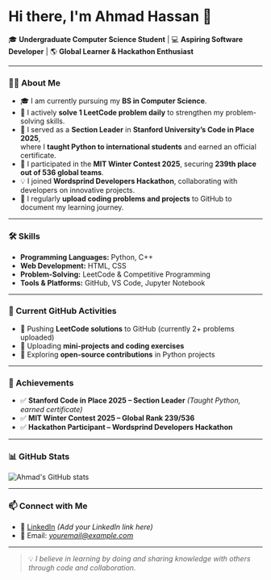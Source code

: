 # Hi there, I'm Ahmad Hassan 👋

🎓 **Undergraduate Computer Science Student** | 💻 **Aspiring Software Developer** | 🌎 **Global Learner & Hackathon Enthusiast**

---

### 👨‍💻 About Me
- 🎓 I am currently pursuing my **BS in Computer Science**.
- 🧠 I actively **solve 1 LeetCode problem daily** to strengthen my problem-solving skills.
- 🐍 I served as a **Section Leader** in **Stanford University’s Code in Place 2025**,  
  where I **taught Python to international students** and earned an official certificate.
- 🎯 I participated in the **MIT Winter Contest 2025**, securing **239th place out of 536 global teams**.
- 💡 I joined **Wordsprind Developers Hackathon**, collaborating with developers on innovative projects.
- 📂 I regularly **upload coding problems and projects** to GitHub to document my learning journey.

---

### 🛠️ Skills
- **Programming Languages:** Python, C++  
- **Web Development:** HTML, CSS  
- **Problem-Solving:** LeetCode & Competitive Programming  
- **Tools & Platforms:** GitHub, VS Code, Jupyter Notebook

---

### 🚀 Current GitHub Activities
- 🔹 Pushing **LeetCode solutions** to GitHub (currently 2+ problems uploaded)  
- 🔹 Uploading **mini-projects and coding exercises**  
- 🔹 Exploring **open-source contributions** in Python projects  

---

### 🏅 Achievements
- ✅ **Stanford Code in Place 2025 – Section Leader** *(Taught Python, earned certificate)*  
- ✅ **MIT Winter Contest 2025 – Global Rank 239/536**  
- ✅ **Hackathon Participant – Wordsprind Developers Hackathon**  

---

### 📊 GitHub Stats
![Ahmad's GitHub stats](https://github-readme-stats.vercel.app/api?username=YourGitHubUsername&show_icons=true&theme=radical)

---

### 📫 Connect with Me
- 💼 [LinkedIn](#) *(Add your LinkedIn link here)*  
- 📧 Email: *youremail@example.com*  

---

> 💡 *I believe in learning by doing and sharing knowledge with others through code and collaboration.*
